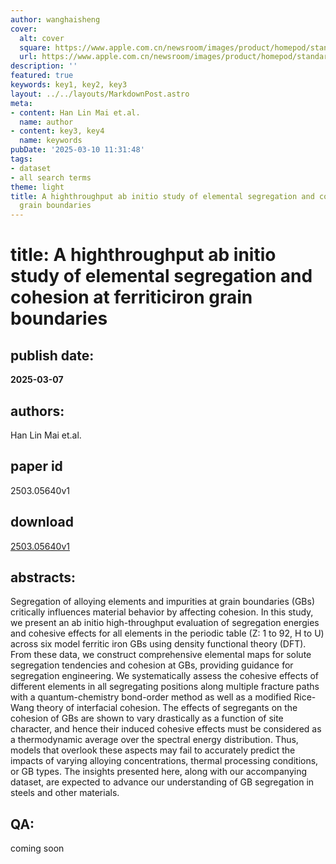 ```yaml
---
author: wanghaisheng
cover:
  alt: cover
  square: https://www.apple.com.cn/newsroom/images/product/homepod/standard/Apple-HomePod-hero-230118_big.jpg.large_2x.jpg
  url: https://www.apple.com.cn/newsroom/images/product/homepod/standard/Apple-HomePod-hero-230118_big.jpg.large_2x.jpg
description: ''
featured: true
keywords: key1, key2, key3
layout: ../../layouts/MarkdownPost.astro
meta:
- content: Han Lin Mai et.al.
  name: author
- content: key3, key4
  name: keywords
pubDate: '2025-03-10 11:31:48'
tags:
- dataset
- all search terms
theme: light
title: A highthroughput ab initio study of elemental segregation and cohesion at ferriticiron
  grain boundaries
---
```


# title: A highthroughput ab initio study of elemental segregation and cohesion at ferriticiron grain boundaries 
## publish date: 
**2025-03-07** 
## authors: 
  Han Lin Mai et.al. 
## paper id
2503.05640v1
## download
[2503.05640v1](http://arxiv.org/abs/2503.05640v1)
## abstracts:
Segregation of alloying elements and impurities at grain boundaries (GBs) critically influences material behavior by affecting cohesion. In this study, we present an ab initio high-throughput evaluation of segregation energies and cohesive effects for all elements in the periodic table (Z: 1 to 92, H to U) across six model ferritic iron GBs using density functional theory (DFT). From these data, we construct comprehensive elemental maps for solute segregation tendencies and cohesion at GBs, providing guidance for segregation engineering. We systematically assess the cohesive effects of different elements in all segregating positions along multiple fracture paths with a quantum-chemistry bond-order method as well as a modified Rice-Wang theory of interfacial cohesion. The effects of segregants on the cohesion of GBs are shown to vary drastically as a function of site character, and hence their induced cohesive effects must be considered as a thermodynamic average over the spectral energy distribution. Thus, models that overlook these aspects may fail to accurately predict the impacts of varying alloying concentrations, thermal processing conditions, or GB types. The insights presented here, along with our accompanying dataset, are expected to advance our understanding of GB segregation in steels and other materials.
## QA:
coming soon
